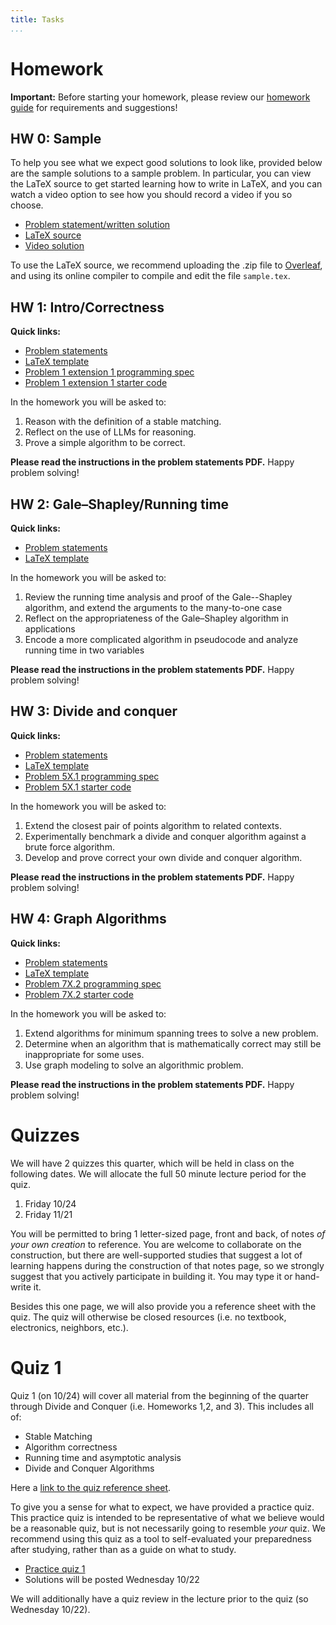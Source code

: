 ```yaml
---
title: Tasks
...
```


# Homework

**Important:** Before starting your homework, please review our [homework guide](./guides.html#guide-to-homework) for requirements and suggestions!


## HW 0: Sample

To help you see what we expect good solutions to look like, provided below are the sample solutions to a sample problem. In particular, you can view the LaTeX source to get started learning how to write in LaTeX, and you can watch a video option to see how you should record a video if you so choose.

* [Problem statement/written solution](files/homework/sample/sample.pdf)
* [LaTeX source](files/homework/sample/sample.zip)
* [Video solution](files/homework/sample/sample.mp4)

To use the LaTeX source, we recommend uploading the .zip file to [Overleaf](https://www.overleaf.com), and using its online compiler to compile and edit the file `sample.tex`. 

## HW 1: Intro/<wbr>Correctness

**Quick links:**

- [Problem statements](files/homework/hw1/hw1.pdf)
- [LaTeX template](files/homework/hw1/hw1.zip)
- [Problem 1 extension 1 programming spec](https://docs.google.com/document/d/e/2PACX-1vSTTKuxOrmNvc4y8pgdwg15vP1qehJP0ykoVPUVYyFGDE-SIvcvoHfNXFa8c3n2_61EHHudH5Bs85Bq/pub)
- [Problem 1 extension 1 starter code](files/homework/hw1/hw1_p1_x2.zip)

In the homework you will be asked to:

1. Reason with the definition of a stable matching.
1. Reflect on the use of LLMs for reasoning.
1. Prove a simple algorithm to be correct.

**Please read the instructions in the problem statements PDF.** Happy problem solving!

## HW 2: Gale&ndash;Shapley/Running time

**Quick links:**

- [Problem statements](files/homework/hw2/hw2.pdf)
- [LaTeX template](files/homework/hw2/hw2.zip)

In the homework you will be asked to:

1. Review the running time analysis and proof of the Gale--Shapley algorithm, and extend the arguments to the many-to-one case
1. Reflect on the appropriateness of the Gale&ndash;Shapley algorithm in applications
1. Encode a more complicated algorithm in pseudocode and analyze running time in two variables

**Please read the instructions in the problem statements PDF.** Happy problem solving!

## HW 3: Divide and conquer

**Quick links:**

- [Problem statements](files/homework/hw3/hw3.pdf)
- [LaTeX template](files/homework/hw3/hw3.zip)
- [Problem 5X.1 programming spec](https://docs.google.com/document/d/e/2PACX-1vQfSAoKmu5_8oC0gyRd2hUerurZCoSjM0wCuoAE3wvu7x_IaLKOIxm1FmKiHYJqNWXgEjrf31fm043A/pub)
- [Problem 5X.1 starter code](files/homework/hw3/hw3_p5_x1.zip)

In the homework you will be asked to:

1. Extend the closest pair of points algorithm to related contexts.
1. Experimentally benchmark a divide and conquer algorithm against a brute force algorithm.
1. Develop and prove correct your own divide and conquer algorithm.

**Please read the instructions in the problem statements PDF.** Happy problem solving!

## HW 4: Graph Algorithms

**Quick links:**

- [Problem statements](files/homework/hw4/hw4.pdf)
- [LaTeX template](files/homework/hw4/hw4.zip)
- [Problem 7X.2 programming spec](https://docs.google.com/document/d/e/2PACX-1vSuCFZK5uPf929Z4_PFpewUwX4aiR0A--DEHlE52iu9wrCRLV8-Jm3jDD8-0-Ww2Uo3WTANfQv1eU0W/pub)
- [Problem 7X.2 starter code](files/homework/hw4/hw4_p7_x2.zip)

In the homework you will be asked to:

1. Extend algorithms for minimum spanning trees to solve a new problem.
1. Determine when an algorithm that is mathematically correct may still be inappropriate for some uses.
1. Use graph modeling to solve an algorithmic problem.

**Please read the instructions in the problem statements PDF.** Happy problem solving!

# Quizzes

We will have 2 quizzes this quarter, which will be held in class on the following dates. We will allocate the full 50 minute lecture period for the quiz.

1. Friday 10/24
1. Friday 11/21

You will be permitted to bring 1 letter-sized page, front and back, of notes *of your own creation* to reference. You are welcome to collaborate on the construction, but there are well-supported studies that suggest a lot of learning happens during the construction of that notes page, so we strongly suggest that you actively participate in building it. You may type it or hand-write it. 

Besides this one page, we will also provide you a reference sheet with the quiz. The quiz will otherwise be closed resources (i.e. no textbook, electronics, neighbors, etc.).



# Quiz 1

Quiz 1 (on 10/24) will cover all material from the beginning of the quarter through Divide and Conquer (i.e. Homeworks 1,2, and 3). This includes all of:

- Stable Matching
- Algorithm correctness
- Running time and asymptotic analysis
- Divide and Conquer Algorithms

Here a [link to the quiz reference sheet](https://courses.cs.washington.edu/courses/cse417/25au/files/quizzes/q1reference.pdf).

To give you a sense for what to expect, we have provided a practice quiz. This practice quiz is intended to be representative of what we believe would be a reasonable quiz, but is not necessarily going to resemble *your* quiz. We recommend using this quiz as a tool to self-evaluated your preparedness after studying, rather than as a guide on what to study.

- [Practice quiz 1](https://courses.cs.washington.edu/courses/cse417/25au/files/quizzes/practicequiz1_au25.pdf)
- Solutions will be posted Wednesday 10/22

We will additionally have a quiz review in the lecture prior to the quiz (so Wednesday 10/22). 

<!-- 
## Quiz 2

Quiz 2 (on 11/21) will cover all material from the end of quiz 1 content through Greedy Algorithms (i.e. Homeworks 4,5, and 6). This includes all of:

- Graph Algorithms
- Dynamic Programming Algorithms
- Greedy Algorithms

## Final
Your final exam will occur at 2:30pm on Monday March 17. Because the course scheduled into the final exam block after ours does not have a final exam, you will have until 5:20pm to take the exam. Again, if you have anticipated conflicts with this time, please let Prof. Brunelle.

You will be permitted 1 letter-sized page, front and back, of notes to reference for the exam. You are welcome to construct that independently or in groups. You may type it or hand-write it. Besides this one page, the exam will otherwise be closed resources (i.e. no textbook, electronics, neighbors, etc.). The exam will additionally have some information provided for you (see what will be included by looking at the practice exam below). It's wortwhile to keep in mind what we include there when designing your personal notes sheet.

The exam is cumulative, and so may include any topic from the entire quarter. In particular, this means all midterm content as well as:

- Max flow, min cut, and applications thereof
- Linear Programming
- NP Completeness

Expect the exam to contain roughly 8 short answer questions and roughly 4 long-form questions (the exact numbers will depend on the diffucly level of the specific questions selected). We have provided a sample exam below. Note that this sample exam is actually slightly longer than the actual final will be (it has 10 short answer and 6 long-form questions). We provided more questions in the practice in order to demonstrate a broader variety of questions you might see on the actual exam.

[practice final](files/exams/practice-final.pdf) ([solutions](files/exams/practice-final-solutions.pdf))

We will discuss this practice exam during a review session on Friday 3/14 4:30pm-6:30pm in CSE2 room G20. -->
